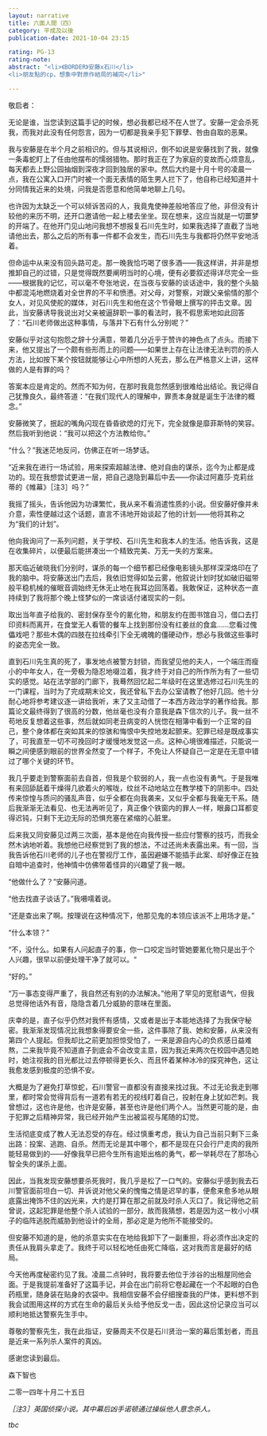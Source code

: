 ```yaml
---
layout: narrative
title: 六面人間（四）
category: 平成及以後
publication-date: 2021-10-04 23:15

rating: PG-13
rating-note:
abstract: "<li>《BORDER》安藤x石川</li>
<li>朋友點的cp，想象中對原作結局的補完</li>"

---
```


敬启者：
 
无论是谁，当您读到这篇手记的时候，想必我都已经不在人世了。安藤一定会杀死我，而我对此没有任何怨言，因为一切都是我亲手犯下罪孽、咎由自取的恶果。
 
我与安藤是在半个月之前相识的。但与其说相识，倒不如说是安藤找到了我，就像一条毒蛇盯上了任由他摆布的懦弱猎物。那时我正在了为家庭的变故而心烦意乱，每天都去上野公园抽烟到深夜才回到独居的家中。然后大约是十月十号的凌晨一点，我在公寓入口开门时被一个面无表情的陌生男人拦下了，他自称已经知道并十分同情我近来的处境，问我是否愿意和他简单地聊上几句。
 
也许因为太缺乏一个可以倾诉苦闷的人，我竟鬼使神差般地答应了他，非但没有计较他的来历不明，还开口邀请他一起上楼去坐坐。现在想来，这应当就是一切噩梦的开端了。在他开门见山地问我想不想报复石川先生时，如果我选择了直截了当地请他出去，那么之后的所有事一件都不会发生，而石川先生与我都将仍然平安地活着。
 
但命运中从来没有回头路可走。那一晚我恰巧喝了很多酒——我这样讲，并非是想推卸自己的过错，只是觉得既然要阐明当时的心境，便有必要叙述得详尽完全一些——根据我的记忆，可以毫不夸张地说，在当夜与安藤的谈话途中，我的整个头脑中都混沌地燃烧着对全世界的不平和愤懑。对父母，对警察，对跟父亲偷情的那个女人，对见风使舵的媒体，对石川先生和他在这个节骨眼上撰写的抨击文章。因此，当安藤诱导我说出对父亲被逼辞职一事的看法时，我不假思索地如此回答了：“石川老师做出这种事情，与落井下石有什么分别呢？”
 
安藤似乎对这句抱怨之辞十分满意，带着几分近乎于赞许的神色点了点头。而接下来，他又提出了一个颇有些形而上的问题——如果世上存在让法律无法判罚的杀人方法，比如按下某个按钮就能够让心中所想的人死去，那么在严格意义上讲，这样做的人是有罪的吗？
 
答案本应是肯定的。然而不知为何，在那时我竟忽然感到很难给出结论。我记得自己犹豫良久，最终答道：“在我们现代人的理解中，罪责本身就是诞生于法律的概念。”
 
安藤微笑了，抿起的嘴角闪现在昏昏欲熄的灯光下，完全就像是靡菲斯特的笑容。然后我听到他说：“我可以把这个方法教给你。”
 
“什么？”我迷茫地反问，仿佛正在听一场梦话。
 
“近来我在进行一场试验，用来探索超越法律、绝对自由的谋杀，迄今为止都是成功的。现在我想尝试更进一层，把自己退隐到幕后中去——你读过阿嘉莎·克莉丝蒂的《帷幕》［注3］吗？”
 
我摇了摇头，告诉他因为功课繁忙，我从来不看消遣性质的小说。但安藤好像并未介意，索性便越过这个话题，直言不讳地开始谈起了他的计划——他将其称之为“我们的计划”。
 
他向我询问了一系列问题，关于学校、石川先生和我本人的生活。他告诉我，这是在收集碎片，以便最后能拼凑出一个精致完美、万无一失的方案来。
 
那天临近破晓我们分别时，谋杀的每一个细节都已经像电影镜头那样深深烙印在了我的脑中。将安藤送出门去后，我依旧觉得如坠云雾，他叙说计划时犹如破旧磁带般平稳机械的催眠音调始终无休无止地在我耳边回荡着。我敢保证，这种状态一直持续到了我将那个晚上怪梦似的一席谈话付诸现实的一刻。
 
取出当年直子给我的、密封保存至今的氰化物，和朋友约在图书馆自习，借口去打印资料而离开，在食堂无人看管的餐车上找到那份没有红姜丝的食盒……您看过傀儡戏吧？那些木偶的四肢在拉线牵引下全无魂魄的僵硬动作，想必与我做这些事时的姿态完全一致。
 
直到石川先生真的死了，事发地点被警方封锁，而我望见他的夫人，一个端庄而瘦小的中年女人，在一旁极为隐忍地啜泣着，我才终于对自己的所作所为有了一些切实的感觉。站在法学部的门廊下，我蓦然回忆起二年级时在这里选修过石川先生的一门课程，当时为了完成期末论文，我还曾私下去办公室请教了他好几回。他十分耐心地将参考建议逐一讲给我听，末了又主动借了一本西方政治学的著作给我。那篇论文最终得到了很高的分数，他丝毫也没有介意我是森下信次的儿子。我一丝不苟地反复想着这些事，然后就如同老丑病变的人恍惚在相簿中看到一个正常的自己，整个身体都在突如其来的惊骇和悔恨中失控地发起颤来。犯罪已经是既成事实了，可我直至一切不可挽回时才缓慢地发觉这一点。这种心境很难描述，只能说一瞬之间便感到眼前的世界全然变了一个样子，不免让人怀疑自己一定是在无意中错过了哪个关键的环节。
 
我几乎要走到警察面前去自首，但我是个软弱的人，我一点也没有勇气。于是我唯有来回舔舐着干燥得几欲着火的喉咙，纹丝不动地站立在教学楼下的阴影中。四处传来惊惶与质问的骚乱声音，似乎全都在向我袭来，又似乎全都与我毫无干系。随后我渐渐无法看见、也无法再听见了，真正像个铁窗内的罪人一样，眼鼻口耳都变得迟钝，只剩下无边无际的恐惧充塞在紧缩的心脏里。
 
后来我又同安藤见过两三次面，基本是他在向我传授一些应付警察的技巧，而我全然木讷地听着。我想他已经察觉到了我的想法，不过还尚未表露出来。有一回，当我告诉他石川老师的儿子也在警视厅工作，虽因避嫌不能插手此案、却好像正在独自暗中追查时，他神情中仿佛带着怪异的兴趣望了我一眼。
 
“他做什么了？”安藤问道。
 
“他去找直子谈话了。”我嗫嚅着说。
 
“还是查出来了啊。按理说在这种情况下，他那见鬼的本领应该派不上用场才是。”
 
“什么本领？”
 
“不，没什么。如果有人问起直子的事，你一口咬定当时管她要氰化物只是出于个人兴趣，很早以前便处理干净了就可以。“
 
“好的。”
 
“万一事态变得严重了，我自然还有别的办法解决。”他用了罕见的宽慰语气，但我总觉得他话外有音，隐隐含着几分威胁的意味在里面。
 
庆幸的是，直子似乎仍然对我怀有感情，又或者是出于本能地选择了为我保守秘密。我渐渐发现情况比我想象得要安全一些，这件事除了我、她和安藤，从来没有第四个人提起。但我却比之前更加担惊受怕了，一来是源自内心的负疚感日益难熬，二来我毕竟不知道直子到底会不会改变主意，因为我近来两次在校园中遇见她时，她注视我的目光都比过去停顿得更长久、而且怀着某种冰冷的探究神色，这让我愈发感到极度的恐惧不安。
 
大概是为了避免打草惊蛇，石川警官一直都没有直接来找过我。不过无论我走到哪里，都时常会觉得背后有一道若有若无的视线盯着自己，投射在身上犹如芒刺。我曾想过，这也许是他，也许是安藤，甚至也许是他们两个人。当然更可能的是，由于犯罪之后精神异常，我已经开始产生出被监视与尾随的幻觉。
 
生活彻底变成了教人无法忍受的存在。经过慎重考虑，我认为自己当前只剩下三条出路：投案、逃跑、自杀。然而无论是其中哪个，都不是现在只会行尸走肉的我所能轻易做到的——好像我早已把今生所有逾矩出格的勇气，都一举耗尽在了那场心智全失的谋杀上面。
 
因此，当我发现安藤想要杀死我时，我几乎是松了一口气的。安藤似乎感到我去石川警官面前坦白一切、并诉说对他父亲的愧悔之情是迟早的事，便愈来愈多地从眼底露出掩饰不住的凶光来，大约是打算在那之前就及时杀人灭口了。我记得他之前曾说，这起犯罪是他整个杀人试验的一部分，故而我猜想，若是因为这一枚小小棋子的临阵逃脱而威胁到他设计的全局，那必定是为他所不能接受的。
 
但安藤不知道的是，他的杀意实实在在地给我卸下了一副重担，将必须作出决定的责任从我肩头拿走了。我终于可以轻松地任由死亡降临，这对我而言是最好的结局。
 
今天他再度秘密约见了我。凌晨二点钟时，我将要去他位于涉谷的出租屋同他会面。于是我提前准备好了这篇手记，并会在出门前将它卷起藏在一个不起眼的白色药瓶里，随身装在贴身的衣袋中。我相信安藤不会仔细搜查我的尸体，更料想不到我会试图用这样的方式在生命的最后关头给予他反戈一击，因此这份记录应当可以顺利地抵达警察先生手中。
 
尊敬的警察先生，我在此指证，安藤周夫不仅是石川贤治一案的幕后策划者，而且是近来一系列杀人案件的真凶。
 
感谢您读到最后。
 
 
 
森下智也
 
二零一四年十月二十五日
 
 
 
<i>［注3］英国侦探小说。其中幕后凶手诺顿通过操纵他人意念杀人。

tbc
